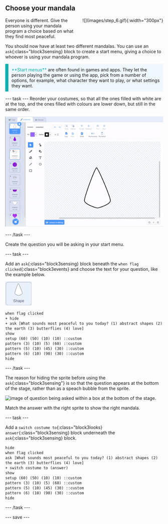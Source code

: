 ## Choose your mandala

<div style="display: flex; flex-wrap: wrap">
<div style="flex-basis: 200px; flex-grow: 1; margin-right: 15px;">
Everyone is different. Give the person using your mandala program a choice based on what they find most peaceful.
</div>
<div>
![](images/step_6.gif){:width="300px"}
</div>
</div>

You should now have at least two different mandalas. You can use an `ask`{:class="block3sensing} block to create a start menu, giving a choice to whoever is using your mandala program. 

<p style="border-left: solid; border-width:10px; border-color: #0faeb0; background-color: aliceblue; padding: 10px;">
<span style="color: #0faeb0">**Start menus**</span> are often found in games and apps. They let the person playing the game or using the app, pick from a number of options, for example, what character they want to play, or what settings they want.
</p>

--- task ---
Reorder your costumes, so that all the ones filled with white are at the top, and the ones filled with colours are lower down, but still in the same order.

![animation of the costumes being placed in order, with the white costumes at the top and the coloured ones further down, but in the same order](images/order_costumes.gif)


--- /task ---

Create the question you will be asking in your start menu.

--- task ---

Add an `ask`{:class="block3sensing} block beneath the `when flag clicked`{:class="block3events} and choose the text for your question, like the example below.

![shape sprite](images/shape_sprite.png)

```blocks3
when flag clicked
+ hide
+ ask [What sounds most peaceful to you today? (1) abstract shapes (2) the earth (3) butterflies (4) love]
show
setup (60) (50) (10) (10) ::custom
pattern (3) (10) (5) (60) ::custom
pattern (5) (10) (45) (30) ::custom
pattern (6) (10) (90) (30) ::custom
hide
```

--- /task ---

The reason for hiding the sprite before using the `ask`{:class="block3sensing"} is so that the question appears at the bottom of the stage, rather than as a speach bubble from the sprite.

![image of question being asked within a box at the bottom of the stage.](question.png)

Match the answer with the right sprite to show the right mandala.

--- task ---

Add a `switch costume to`{:class="block3looks} `answer`{:class="block3sensing} block underneath the `ask`{:class="block3sensing} block. 

```blocks3
hide
when flag clicked
ask [What sounds most peaceful to you today? (1) abstract shapes (2) the earth (3) butterflies (4) love]
+ switch costume to (answer)
show
setup (60) (50) (10) (10) ::custom
pattern (3) (10) (5) (60) ::custom
pattern (5) (10) (45) (30) ::custom
pattern (6) (10) (90) (30) ::custom
hide
```

--- /task ---



--- save ---